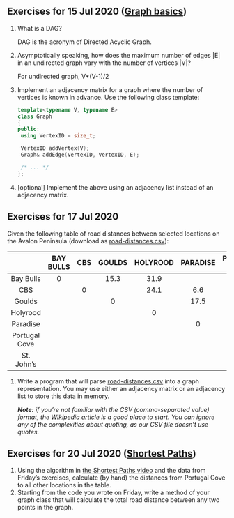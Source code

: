 ## Exercises for 15 Jul 2020 ([Graph basics](https://memorialu.gitlab.io/Engineering/ECE/Teaching/data-structures/website/modules/graphs/basics/))

1. What is a DAG?

   DAG is the acronym of Directed Acyclic Graph.

2. Asymptotically speaking, how does the maximum number of edges |E| in an undirected graph vary with the number of vertices |V|?

   For undirected graph, V*(V-1)/2

3. Implement an adjacency matrix for a graph where the number of vertices is known in advance. Use the following class template:

   ```C++
   template<typename V, typename E>
   class Graph
   {
   public:
   	using VertexID = size_t;
   
   	VertexID addVertex(V);
   	Graph& addEdge(VertexID, VertexID, E);
   
   	/* ... */
   };
   ```

4. [optional] Implement the above using an adjacency list instead of an adjacency matrix.

## Exercises for 17 Jul 2020

Given the following table of road distances between selected locations on the Avalon Peninsula (download as [road-distances.csv](https://memorialu.gitlab.io/Engineering/ECE/Teaching/data-structures/website/modules/graphs/exercises/road-distances.csv)):

|               | BAY BULLS | CBS  | GOULDS | HOLYROOD | PARADISE | PORTUGAL COVE | ST. JOHN’S |
| :-----------: | :-------: | :--: | :----: | :------: | :------: | :-----------: | :--------: |
|   Bay Bulls   |     0     |      |  15.3  |   31.9   |          |               |            |
|      CBS      |           |  0   |        |   24.1   |   6.6    |     16.4      |            |
|    Goulds     |           |      |   0    |          |   17.5   |               |    14.3    |
|   Holyrood    |           |      |        |    0     |          |               |            |
|   Paradise    |           |      |        |          |    0     |     12.5      |    18.6    |
| Portugal Cove |           |      |        |          |          |       0       |    14.2    |
|  St. John’s   |           |      |        |          |          |               |     0      |

1. Write a program that will parse [road-distances.csv](https://memorialu.gitlab.io/Engineering/ECE/Teaching/data-structures/website/modules/graphs/exercises/road-distances.csv) into a graph representation. You may use either an adjacency matrix or an adjacency list to store this data in memory.

   ***Note:** if you’re not familiar with the CSV (comma-separated value) format, the [Wikipedia article](https://en.wikipedia.org/wiki/Comma-separated_values#Example) is a good place to start. You can ignore any of the complexities about quoting, as our CSV file doesn’t use quotes.*

## Exercises for 20 Jul 2020 ([Shortest Paths](https://memorialu.gitlab.io/Engineering/ECE/Teaching/data-structures/website/modules/graphs/shortest-paths/intro/))

1. Using the algorithm in [the Shortest Paths video](https://memorialu.gitlab.io/Engineering/ECE/Teaching/data-structures/website/modules/graphs/shortest-paths/intro/) and the data from Friday’s exercises, calculate (by hand) the distances from Portugal Cove to all other locations in the table.
2. Starting from the code you wrote on Friday, write a method of your graph class that will calculate the total road distance between any two points in the graph.